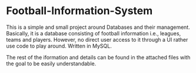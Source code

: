 # Football-Information-System

This is a simple and small project around Databases and their management.
Basically, it is a database consisting of football information i.e., leagues, teams and players.
However, no direct user access to it through a UI rather use code to play around. Written in MySQL.

The rest of the iformation and details can be found in the attached files with the goal to be easily understandable.

